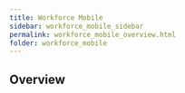 ```yaml
---
title: Workforce Mobile
sidebar: workforce_mobile_sidebar
permalink: workforce_mobile_overview.html
folder: workforce_mobile
---
```


## Overview

